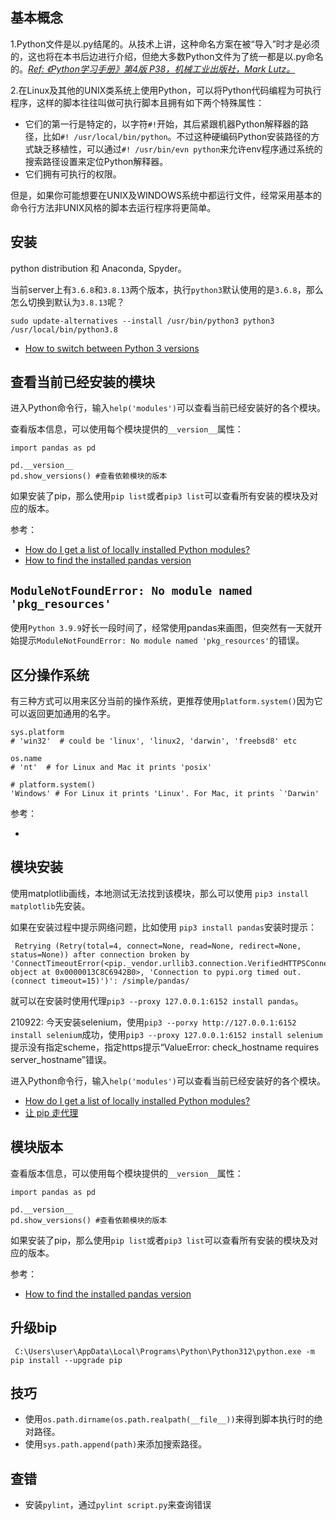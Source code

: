 ## 基本概念

1.Python文件是以.py结尾的。从技术上讲，这种命名方案在被“导入”时才是必须的，这也将在本书后边进行介绍，但绝大多数Python文件为了统一都是以.py命名的。[*Ref: 《Python学习手册》第4版 P38，机械工业出版社，Mark Lutz。*]()

2.在Linux及其他的UNIX类系统上使用Python，可以将Python代码编程为可执行程序，这样的脚本往往叫做可执行脚本且拥有如下两个特殊属性：

- 它们的第一行是特定的，以字符`#!`开始，其后紧跟机器Python解释器的路径，比如`#! /usr/local/bin/python`。不过这种硬编码Python安装路径的方式缺乏移植性，可以通过`#! /usr/bin/evn python`来允许env程序通过系统的搜索路径设置来定位Python解释器。
- 它们拥有可执行的权限。

但是，如果你可能想要在UNIX及WINDOWS系统中都运行文件，经常采用基本的命令行方法非UNIX风格的脚本去运行程序将更简单。

## 安装

python distribution 和 Anaconda, Spyder。

当前server上有`3.6.8`和`3.8.13`两个版本，执行`python3`默认使用的是`3.6.8`，那么怎么切换到默认为`3.8.13`呢？

```
sudo update-alternatives --install /usr/bin/python3 python3 /usr/local/bin/python3.8
```

- [How to switch between Python 3 versions](https://dev.to/alfchee/how-to-switch-between-python-3-versions-5gh6)


## 查看当前已经安装的模块

进入Python命令行，输入`help('modules')`可以查看当前已经安装好的各个模块。

查看版本信息，可以使用每个模块提供的`__version__`属性：

```
import pandas as pd

pd.__version__
pd.show_versions() #查看依赖模块的版本
```

如果安装了pip，那么使用`pip list`或者`pip3 list`可以查看所有安装的模块及对应的版本。

参考：

- [How do I get a list of locally installed Python modules?](https://stackoverflow.com/questions/739993/how-do-i-get-a-list-of-locally-installed-python-modules)
- [How to find the installed pandas version](https://stackoverflow.com/questions/20612645/how-to-find-the-installed-pandas-version)


## `ModuleNotFoundError: No module named 'pkg_resources'`

使用`Python 3.9.9`好长一段时间了，经常使用pandas来画图，但突然有一天就开始提示`ModuleNotFoundError: No module named 'pkg_resources'`的错误。

## 区分操作系统

有三种方式可以用来区分当前的操作系统，更推荐使用`platform.system()`因为它可以返回更加通用的名字。

```
sys.platform
# 'win32'  # could be 'linux', 'linux2, 'darwin', 'freebsd8' etc

os.name
# 'nt'  # for Linux and Mac it prints 'posix'

# platform.system()
'Windows' # For Linux it prints 'Linux'. For Mac, it prints `'Darwin'
```

参考：

- [](https://stackoverflow.com/questions/1854/how-to-identify-which-os-python-is-running-on/58071295)

## 模块安装

使用matplotlib画线，本地测试无法找到该模块，那么可以使用 `pip3 install matplotlib`先安装。

如果在安装过程中提示网络问题，比如使用 `pip3 install pandas`安装时提示：

```
 Retrying (Retry(total=4, connect=None, read=None, redirect=None, status=None)) after connection broken by 'ConnectTimeoutError(<pip._vendor.urllib3.connection.VerifiedHTTPSConnection object at 0x0000013C8C6942B0>, 'Connection to pypi.org timed out. (connect timeout=15)')': /simple/pandas/
```

就可以在安装时使用代理`pip3 --proxy 127.0.0.1:6152 install pandas`。

210922: 今天安装selenium，使用`pip3 --porxy http://127.0.0.1:6152 install selenium`成功，使用`pip3 --proxy 127.0.0.1:6152 install selenium`提示没有指定scheme，指定https提示“ValueError: check_hostname requires server_hostname”错误。

进入Python命令行，输入`help('modules')`可以查看当前已经安装好的各个模块。


- [How do I get a list of locally installed Python modules?](https://stackoverflow.com/questions/739993/how-do-i-get-a-list-of-locally-installed-python-modules)
- [让 pip 走代理](https://www.logcg.com/archives/1914.html)


## 模块版本

查看版本信息，可以使用每个模块提供的`__version__`属性：

```
import pandas as pd

pd.__version__
pd.show_versions() #查看依赖模块的版本
```

如果安装了pip，那么使用`pip list`或者`pip3 list`可以查看所有安装的模块及对应的版本。

参考：

- [How to find the installed pandas version](https://stackoverflow.com/questions/20612645/how-to-find-the-installed-pandas-version)


## 升级bip

```
 C:\Users\user\AppData\Local\Programs\Python\Python312\python.exe -m pip install --upgrade pip
```

## 技巧

- 使用`os.path.dirname(os.path.realpath(__file__))`来得到脚本执行时的绝对路径。
- 使用`sys.path.append(path)`来添加搜索路径。

## 查错

- 安装`pylint`，通过`pylint script.py`来查询错误

